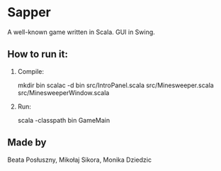 # Sapper
A well-known game written in Scala. GUI in Swing.

How to run it:
-----------
1. Compile:
    
    mkdir bin
    scalac -d bin src/IntroPanel.scala src/Minesweeper.scala src/MinesweeperWindow.scala

2. Run:
    
    scala -classpath bin GameMain
    
## Made by
Beata Posłuszny, Mikołaj Sikora, Monika Dziedzic

